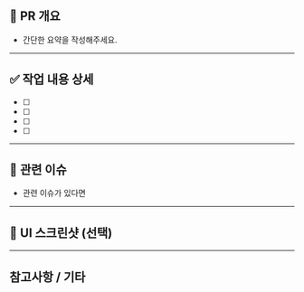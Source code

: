 ## 📌 PR 개요

- 간단한 요약을 작성해주세요.

---

## ✅ 작업 내용 상세

- [ ]
- [ ]
- [ ]
- [ ]

---

## 🔗 관련 이슈

- 관련 이슈가 있다면

---

## 📸 UI 스크린샷 (선택)


---

## 참고사항 / 기타
